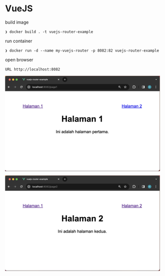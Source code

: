 # VueJS

build image

	❯ docker build . -t vuejs-router-example

run container

	❯ docker run -d --name my-vuejs-router -p 8082:82 vuejs-router-example

open browser

	URL http://localhost:8082


<p align="center">
    <img src="./gambar-petunjuk/ss_001.png" alt="001" style="display: block; margin: 0 auto;">
</p>

<p align="center">
    <img src="./gambar-petunjuk/ss_002.png" alt="002" style="display: block; margin: 0 auto;">
</p>
